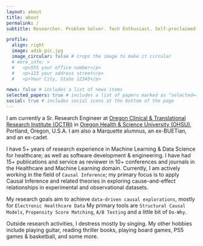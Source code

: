 ```yaml
---
layout: about
title: about
permalink: /
subtitle: Researcher. Problem Solver. Tech Enthusiast. Self-proclaimed Musician. Goes by "<u>Riddhi</u>". (<a href="/assets/img/name_in_bengali.png" target="blank">my name in Bengali</a>)

profile:
  align: right
  image: adib_pic.jpg
  image_circular: false # crops the image to make it circular
  # more_info: >
  #   <p>555 your office number</p>
  #   <p>123 your address street</p>
  #   <p>Your City, State 12345</p>

news: false # includes a list of news items
selected_papers: true # includes a list of papers marked as "selected={true}"
social: true # includes social icons at the bottom of the page
---
```


I am currently a Sr. Research Engineer at [Oregon Clinical & Translational Research Institute (OCTRI)](https://www.ohsu.edu/octri) in [Oregon Health & Science University (OHSU)](https://www.ohsu.edu), Portland, Oregon, U.S.A. I am also a Marquette alumnus, an ex-BUETian, and an ex-cadet.

I have 5+ years of research experience in Machine Learning & Data Science for healthcare; as well as software development & engineering. I have had 15+ publications and service as reviewer in 10+ conferences and journals in the Healthcare and Machine Learning domain. Currently, I am actively working in the field of `Causal Inference`; my primary focus is to apply Causal Inference and related theories in exploring cause-and-effect relationships in experimental and observational datasets.

My research goals aim to achieve `data-driven causal explorations`, mostly for `Electronic Healthcare Data` My primary tools are `Structural Causal Models`, `Propensity Score Matching`, `A/B Testing` and a little bit of `Do-Why`.  

Outside research activities, I destress mostly by singing. My other hobbies include playing guitar, reading thriller books, playing board games, PS5 games & basketball, and some more.
